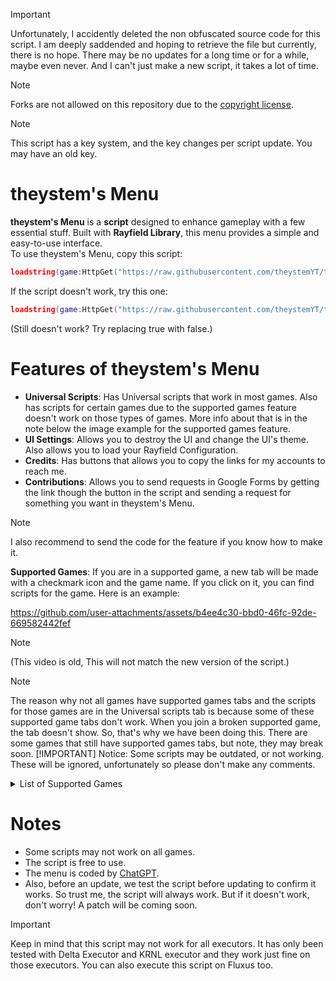 > [!IMPORTANT]
> Unfortunately, I accidently deleted the non obfuscated source code for this script. I am deeply saddended and hoping to retrieve the file but currently, there is no hope. There may be no updates for a long time or for a while, maybe even never. And I can't just make a new script, it takes a lot of time.

> [!NOTE]
> Forks are not allowed on this repository due to the [copyright license](LICENSE.md).

> [!NOTE]
> This script has a key system, and the key changes per script update. You may have an old key.
# theystem's Menu

**theystem's Menu** is a **script** designed to enhance gameplay with a few essential stuff. Built with **Rayfield Library**, this menu provides a simple and easy-to-use interface.  
To use theystem's Menu, copy this script:
```lua
loadstring(game:HttpGet("https://raw.githubusercontent.com/theystemYT/theystems-Menu/refs/heads/main/theystem's%20Menu.lua"))()
```
If the script doesn't work, try this one:
```lua
loadstring(game:HttpGet("https://raw.githubusercontent.com/theystemYT/theystems-Menu/refs/heads/main/theystem's%20Menu.lua",true))()
```
(Still doesn't work? Try replacing true with false.)
# Features of theystem's Menu
- **Universal Scripts**: Has Universal scripts that work in most games. Also has scripts for certain games due to the supported games feature doesn't work on those types of games. More info about that is in the note below the image example for the supported games feature.
- **UI Settings**: Allows you to destroy the UI and change the UI's theme. Also allows you to load your Rayfield Configuration.
- **Credits**: Has buttons that allows you to copy the links for my accounts to reach me.
- **Contributions**: Allows you to send requests in Google Forms by getting the link though the button in the script and sending a request for something you want in theystem's Menu.
> [!NOTE]
>I also recommend to send the code for the feature if you know how to make it.

**Supported Games**: If you are in a supported game, a new tab will be made with a checkmark icon and the game name. If you click on it, you can find scripts for the game.
Here is an example:

https://github.com/user-attachments/assets/b4ee4c30-bbd0-46fc-92de-669582442fef
>[!NOTE]
> (This video is old, This will not match the new version of the script.)

>[!NOTE]
>The reason why not all games have supported games tabs and the scripts for those games are in the Universal scripts tab is because some of these supported game tabs don't work. When you join a broken supported game, the tab doesn't show. So, that's why we have been doing this. There are some games that still have supported games tabs, but note, they may break soon. 
>[!IMPORTANT]
>Notice: Some scripts may be outdated, or not working. These will be ignored, unfortunately so please don't make any comments.

<details>
  <summary>List of Supported Games</summary>

- DOORS 
- [FPS] Gun Grounds FFA
- Natural Disaster Survival
- Murder Mystery 2 or any game that is Murder Mystery 2 but modified or changed in some way. (This game isn't a supported games tab, but the script is called "YARHM" and it's in the Universal scripts tab)
- [UPD] Airsoft FE
- Gunfight Arena (Removed) (Scripg Can Be Found In Universal Scripts Tab)
- OPPOSER VR [Alpha]
- Classic Hangman
- Shrimp Game (Works but when you actually join the game, it doesn't work. You can still find the script by executing Skibdi Hub in the Universal Scripts Tab)
- Flee The Facility (YARHM Script in Universal Scripts Tab)
- Jujutsu Shenanigans (Doesn't really work but I don't wanna remove it) (Now Removed)
- Drain City
- Hard Time
- a dusty trip
- RIVALS (In Universal Scripts Tab) (Has Key System)
- FORTLINE (In Universal Scripts Tab)
- Prison Life (In Universal Scripts Tab) (Execute PrizzLife)
- Forsaken
- Rivals 
- Bubble Gum Simulator INFINITY
- Blox Fruits
- Grow A Garden 
- Dead Rails (Removed) (You can still find the script by executing Null Fire in the Universal Scripts Tab)
- Blue Lock Rivals (Renewed) (Doesn't work in Private Servers, 8v8, or any other subroom of the game)
- Azure Latch (Removed due to not working script anymore)
- Ink Game (Removed one script due to it not working anymore but kept the other) (In Universal Scripts)
</details>

# Notes

- Some scripts may not work on all games.  
- The script is free to use.  
- The menu is coded by [ChatGPT](https://chatgpt.com).
- Also, before an update, we test the script before updating to confirm it works. So trust me, the script will always work.
But if it doesn't work, don't worry! A patch will be coming soon.
> [!IMPORTANT]
> Keep in mind that this script may not work for all executors. It has only been tested with Delta Executor and KRNL executor and they work just fine on those executors. You can also execute this script on Fluxus too.
